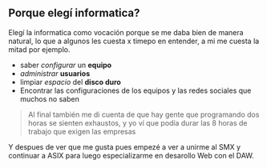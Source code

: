 ## Porque elegí informatica?

Elegí la informatica como vocación porque se me daba bien de manera natural, lo que a algunos les cuesta x timepo en entender, a mi me cuesta la mitad por ejemplo.

* saber *configurar* un **equipo**
* *administrar* **usuarios**
* limpiar *espacio* del **disco duro**
* Encontrar las configuraciones de los equipos y las redes sociales que muchos no saben
> Al final también me di cuenta de que hay gente que programando dos horas se sienten exhaustos, y yo ví que podía durar las 8 horas de trabajo que exigen las empresas

Y despues de ver que me gusta pues empezé a ver a unirme al SMX y continuar a ASIX para luego especializarme en desarollo Web con el DAW.
